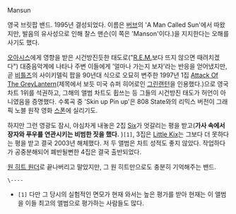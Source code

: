 Mansun

영국 브릿팝 밴드. 1995년 결성되었다. 이름은 [버브](%EB%B2%84%EB%B8%8C.md)의 'A Man Called
Sun'에서 따왔지만, 발음의 유사성으로 인해 찰스 맨슨(이 쪽은 'Manson'이다.)을 지지한다는 오해를 사기도 했다.

[오아시스](%EC%98%A4%EC%95%84%EC%8B%9C%EC%8A%A4.md)에게 영향을 받은 시건방진듯한
태도로("[R.E.M.](R.E.M..md)보다 뜨지 않으면 때려치겠다") 대중음악계에 나타나 주변 이들에게 '얼마나 가는지 보자'라는
반응을 얻어냈지만, 곧 [비틀즈](%EB%B9%84%ED%8B%80%EC%A6%88.md)의 사이키델릭 팝을 90년대 식으로 오묘히
변주한 1997년 1집 [Attack Of The GreyLantern](Attack%20Of%20The%20Grey%20Lantern.md)(제목에서 보듯 미국 슈퍼 히어로인 [그린랜턴](%EA%B7%B8%EB%A6%B0%20%EB%9E%9C%ED%84%B4.md)을 인용했다.)으로 영국 차트 1위를 석권하고,
그해의 앨범 차트도 휩쓰는 등 그들의 시건방진 태도가 허언이 아니였음을 증명했다. 수록곡 중 'Skin up Pin up'은 808
State와의 리믹스 버전이 그래픽 노블 원작 영화 [스폰](%EC%8A%A4%ED%8F%B0.md)에 실리기도.

하지만 그런 영광도 잠시, 야심차게 내놓은 2집 [Six](Six.md)가 엇갈리는 평을 받고(**가사 속에서 장자와 푸우를 연관시키는
비범한 짓을 했다.** )`[1]`, 3집은 [Little Kix](Little%20Kix.md)는 그보다 더 못하다는 평을 받고 결국
2003년 해체했다. 저 두 앨범은 차트 성적도 좋지 않았다. 작업하다가 공중분해되어 폐반될뻔한 4집은 결국 출반되었다.

[원 히트 원더](%EC%9B%90%20%ED%9E%88%ED%8A%B8%20%EC%9B%90%EB%8D%94.md)로 끝나버리고
말았지만, 그 원 히트만으로도 충분히 기억해주는 밴드.

`\----`

  * `[1]` 다만 그 당시의 실험적인 면모가 현재 와서는 높은 평가를 받아 현재는 이 앨범을 이들 최고의 앨범으로 평가하는 사람들도 많다.

